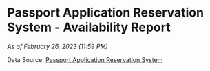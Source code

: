 # Passport Application Reservation System - Availability Report

*As of February 26, 2023 (11:59 PM)*

Data Source: [Passport Application Reservation System](https://eservices.immigration.gov.lk:8443/appointment/pages/reservationApplication.xhtml)